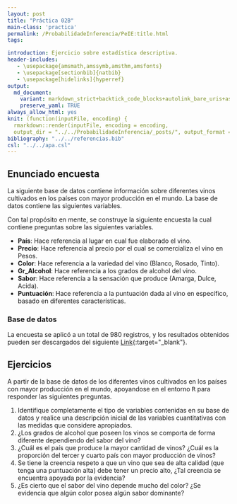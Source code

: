 ```yaml
---
layout: post
title: "Práctica 02B"
main-class: 'practica'
permalink: /ProbabilidadeInferencia/PeIE:title.html
tags:

introduction: Ejercicio sobre estadística descriptiva.
header-includes:
   - \usepackage{amsmath,amssymb,amsthm,amsfonts}
   - \usepackage[sectionbib]{natbib}
   - \usepackage[hidelinks]{hyperref}
output:
  md_document:
    variant: markdown_strict+backtick_code_blocks+autolink_bare_uris+ascii_identifiers+tex_math_single_backslash
    preserve_yaml: TRUE
always_allow_html: yes   
knit: (function(inputFile, encoding) {
  rmarkdown::render(inputFile, encoding = encoding,
  output_dir = "../../ProbabilidadeInferencia/_posts/", output_format = "all"  ) })
bibliography: "../../referencias.bib"
csl: "../../apa.csl"
---
```








## Enunciado encuesta

La siguiente base de datos contiene información sobre diferentes vinos
cultivados en los países con mayor producción en el mundo. La base de
datos contiene las siguientes variables.

Con tal propósito en mente, se construye la siguiente encuesta la cual
contiene preguntas sobre las siguientes variables.

-   **País**: Hace referencia al lugar en cual fue elaborado el vino.
-   **Precio**: Hace referencia al precio por el cual se comercializa el
    vino en Pesos.
-   **Color**: Hace referencia a la variedad del vino (Blanco, Rosado,
    Tinto).
-   **Gr\_Alcohol**: Hace referencia a los grados de alcohol del vino.
-   **Sabor**: Hace referencia a la sensación que produce (Amarga,
    Dulce, Acida).
-   **Puntuación**: Hace referencia a la puntuación dada al vino en
    específico, basado en diferentes características.

### Base de datos

La encuesta se aplicó a un total de 980 registros, y los resultados
obtenidos pueden ser descargados del siguiente
[Link](https://github.com/jiperezga/jiperezga.github.io/raw/master/Dataset/SimEncuesta2.xlsx){:target="\_blank"}.

## Ejercicios

A partir de la base de datos de los diferentes vinos cultivados en los
países con mayor producción en el mundo, apoyandose en el entorno
<tt>R</tt> para responder las siguientes preguntas.

1.  Identifique completamente el tipo de variables contenidas en su base
    de datos y realice una descripción inicial de las variables
    cuantitativas con las medidas que considere apropiados.
2.  ¿Los grados de alcohol que poseen los vinos se comporta de forma
    diferente dependiendo del sabor del vino?
3.  ¿Cuál es el país que produce la mayor cantidad de vinos? ¿Cuál es la
    proporción del tercer y cuarto país con mayor producción de vinos?  
4.  Se tiene la creencia respeto a que un vino que sea de alta calidad
    (que tenga una puntuación alta) debe tener un precio alto, ¿Tal
    creencia se encuentra apoyada por la evidencia?
5.  ¿Es cierto que el sabor del vino depende mucho del color? ¿Se
    evidencia que algún color posea algún sabor dominante?
